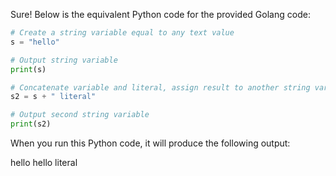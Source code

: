  Sure! Below is the equivalent Python code for the provided Golang code:

```python
# Create a string variable equal to any text value
s = "hello"

# Output string variable
print(s)

# Concatenate variable and literal, assign result to another string variable
s2 = s + " literal"

# Output second string variable
print(s2)
```

When you run this Python code, it will produce the following output:


hello
hello literal

